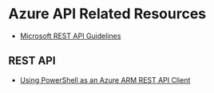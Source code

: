 # Azure API Related Resources

* [Microsoft REST API Guidelines](https://github.com/Microsoft/api-guidelines/blob/master/Guidelines.md)

## REST API

* [Using PowerShell as an Azure ARM REST API Client](https://blogs.msdn.microsoft.com/igorpag/2017/06/28/using-powershell-as-an-azure-arm-rest-api-client/)
